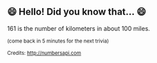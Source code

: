 ## 😄 Hello! Did you know that... 😄
161 is the number of kilometers in about 100 miles.

<sup>(come back in 5 minutes for the next trivia)</sup>


<sup>Credits: http://numbersapi.com</sup>
